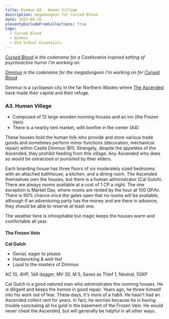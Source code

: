 ```yaml
---
title: Dimmux A3 - Human Village
description: megadungeon for Cursed Blood
date: 2023-09-16
eleventyExcludeFromCollections: true
tags:
  - Cursed Blood
  - Dimmux
  - Old School Essentials
---
```


_[Cursed Blood](/tags/cursed-blood/) is the codename for a Castlevania inspired setting of psychoactive horror I'm working on._

_[Dimmux](/tags/dimmux/) is the codename for the megadungeon I'm working on for [Cursed Blood](/tags/cursed-blood/)_

Dimmux is a cyclopean city in the far Northern Wastes where [The Ascended](/posts/cursed-blood-ascended) have made their capital and their refuge.

<div class="dungeon-room">

### A3. Human Village

- Composed of 12 large wooden rooming houses and an inn (the Frozen Vein)
- There is a nearby tent market, with bonfire in the center (A4)

These houses hold the human folk who provide and store various trade goods and sometimes perform minor functions (decoration, mechanical repair) within Castle Dimmux (B1). Strangely, despite the appetites of the Ascended, they prohibit feeding from this village. Any Ascended who does so would be ostracized or punished by thier elders.

Each boarding house has three floors of six moderately sized bedrooms with an attached bathhouse, a kitchen, and a dining room. The Ascended themselves own the houses, but there is a human administrator (Cal Gulch). There are always rooms available at a cost of 1 CP a night. The one exception is Market Day, where rooms are rented by the hour at 100 GP/hr. There is 90% chance once the gates open that no rooms will be available, although if an adventuring party has the money and are there in advance, they should be able to reserve at least one.

The weather here is inhospitable but magic keeps the houses warm and comfortable all year.

#### The Frozen Vein

**Cal Gulch**

- Genial, eager to please
- Hardworking & well-fed
- Loyal to the masters of Dimmux

AC 10, 4HP, 1d4 dagger, MV 30, M 5,
Saves as Thief 1, Neutral, 50XP

Cal Gulch is a good natured man who administrates the rooming houses. He is diligent and keeps the homes in good repair. Years ago, he threw himself into his work out of fear. These days, it's more of a habit. He hasn't had an Ascended collect rent for years. In fact, he worries because he is having trouble concealing all his gold in the basement of the Frozen Vein. He would never cheat the Ascended, but will generally be helpful in all other ways.

</div>
